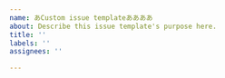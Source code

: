 ```yaml
---
name: あCustom issue templateああああ
about: Describe this issue template's purpose here.
title: ''
labels: ''
assignees: ''

---
```



